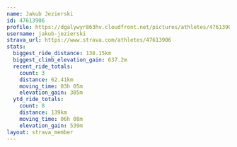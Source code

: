 ```yaml
---
name: Jakub Jezierski
id: 47613906
profile: https://dgalywyr863hv.cloudfront.net/pictures/athletes/47613906/14681924/1/large.jpg
username: jakub-jezierski
strava_url: https://www.strava.com/athletes/47613906
stats:
  biggest_ride_distance: 138.15km
  biggest_climb_elevation_gain: 637.2m
  recent_ride_totals:
    count: 3
    distance: 62.41km
    moving_time: 03h 05m
    elevation_gain: 385m
  ytd_ride_totals:
    count: 8
    distance: 139km
    moving_time: 06h 08m
    elevation_gain: 539m
layout: strava_member
--- 
```

